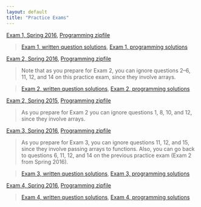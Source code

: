 ```yaml
---
layout: default
title: "Practice Exams"
---
```


[Exam 1, Spring 2016](cs101-spring2016-exam01.pdf), [Programming zipfile](CS101_Exam1.zip)

> [Exam 1, written question solutions](cs101-spring2016-exam01-solution.pdf), [Exam 1, programming solutions](CS101_Exam1_Solution.zip)

[Exam 2, Spring 2016](cs101-spring2016-exam02.pdf), [Programming zipfile](CS101_Exam2.zip)

> Note that as you prepare for Exam 2, you can ignore questions 2&ndash;6, 11, 12, and 14 on this practice exam, since they involve arrays.

> [Exam 2, written question solutions](cs101-spring2016-exam02-solution.pdf), [Exam 2, programming solutions](CS101_Exam2_Solution.zip)

[Exam 2, Spring 2015](cs101-spring2015-exam02.pdf), [Programming zipfile](CS101_Exam2_S15.zip)

> As you prepare for Exam 2 you can ignore questions 1, 8, 10, and 12, since they involve arrays.

[Exam 3, Spring 2016](cs101-spring2016-exam03.pdf), [Programming zipfile](CS101_Exam3.zip)

> As you prepare for Exam 3, you can ignore questions 11, 12, and 15, since they involve passing arrays to functions.  Also, you can go back to questions 6, 11, 12, and 14 on the previous practice exam (Exam 2 from Spring 2016).

> [Exam 3, written question solutions](cs101-spring2016-exam03-solution.pdf), [Exam 3, programming solutions](CS101_Exam3_Solution.zip)

[Exam 4, Spring 2016](cs101-spring2016-exam04.pdf), [Programming zipfile](CS101_Exam4.zip)

> [Exam 4, written question solutions](cs101-spring2016-exam04-solution.pdf), [Exam 4, programming solutions](CS101_Exam4_Solution.zip)

